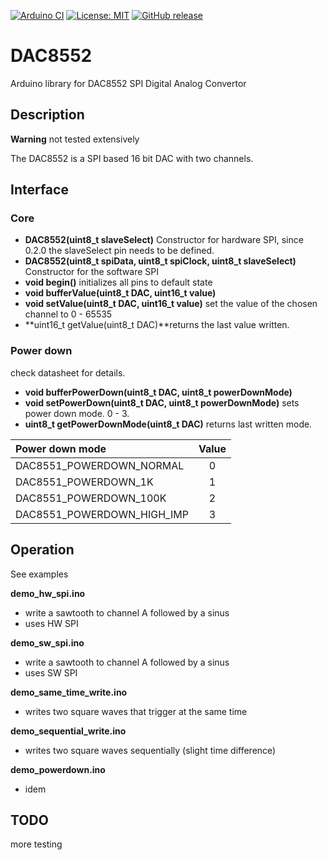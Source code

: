 
[![Arduino CI](https://github.com/RobTillaart/DAC8552/workflows/Arduino%20CI/badge.svg)](https://github.com/marketplace/actions/arduino_ci)
[![License: MIT](https://img.shields.io/badge/license-MIT-green.svg)](https://github.com/RobTillaart/DAC8552/blob/master/LICENSE)
[![GitHub release](https://img.shields.io/github/release/RobTillaart/DAC8552.svg?maxAge=3600)](https://github.com/RobTillaart/DAC8552/releases)


# DAC8552

Arduino library for DAC8552 SPI Digital Analog Convertor

## Description

**Warning** not tested extensively

The DAC8552 is a SPI based 16 bit DAC with two channels.

## Interface

### Core

- **DAC8552(uint8_t slaveSelect)** Constructor for hardware SPI,
since 0.2.0 the slaveSelect pin needs to be defined.
- **DAC8552(uint8_t spiData, uint8_t spiClock, uint8_t slaveSelect)** Constructor for the software SPI
- **void begin()** initializes all pins to default state
- **void bufferValue(uint8_t DAC, uint16_t value)**
- **void setValue(uint8_t DAC, uint16_t value)** set the value of the chosen channel to 0 - 65535
- **uint16_t getValue(uint8_t DAC)**returns the last value written.

### Power down
check datasheet for details.

- **void bufferPowerDown(uint8_t DAC, uint8_t powerDownMode)**
- **void setPowerDown(uint8_t DAC, uint8_t powerDownMode)** sets power down mode. 0 - 3.
- **uint8_t getPowerDownMode(uint8_t DAC)** returns last written mode.

| Power down mode         | Value |
|:------------------------|:-----:|
| DAC8551_POWERDOWN_NORMAL   | 0 |
| DAC8551_POWERDOWN_1K       | 1 |
| DAC8551_POWERDOWN_100K     | 2 |
| DAC8551_POWERDOWN_HIGH_IMP | 3 |


## Operation

See examples

**demo_hw_spi.ino**
- write a sawtooth to channel A followed by a sinus 
- uses HW SPI

**demo_sw_spi.ino**
- write a sawtooth to channel A followed by a sinus 
- uses SW SPI

**demo_same_time_write.ino**
- writes two square waves that trigger at the same time

**demo_sequential_write.ino**
- writes two square waves sequentially (slight time difference)

**demo_powerdown.ino**
- idem

## TODO

more testing
